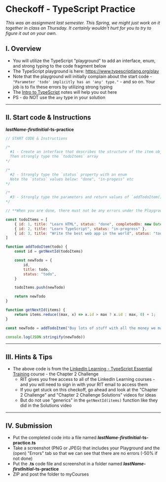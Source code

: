 # Checkoff - TypeScript Practice

*This was an assignment last semester.  This Spring, we might just work on it together in class on 
Thursday.  It certainly wouldn't hurt for you to try to figure it out on your own.*

## I. Overview
- You will utilize the TypeScript "playground" to add an interface, enum, and strong typing to the code fragment below
- The TypeScript playground is here: https://www.typescriptlang.org/play
- Note that the playground will initially complain about the start code - `"Parameter 'todo' implicitly has an 'any' type."` - and so on. Your job is to fix these errors by utilizing strong typing
- The [Intro to TypeScript](https://github.com/tonethar/IGME-330-Master/blob/master/notes/intro-typescript.md) notes will help you out here
- PS - do NOT use the `any` type in your solution

<hr>

## II. Start code & Instructions

***lastName*-*firstInitial*-ts-practice**

```js
// START CODE & Instructions

/*
  #1 - Create an interface that describes the structure of the item objects in the `todoItems` array
  Then strongly type the `todoItems` array
*/

/*
  #2 - Strongly type the `status` property with an enum
  Note the `status` values below: "done", "in-progess" etc
*/

/*
  #3 - Strongly type the parameters and return values of `addTodoItem()` and `getNextId()`
*/

// **When you are done, there must not be any errors under the Playground's "Errors" tab**

const todoItems = [
    { id: 1, title: "Learn HTML", status: "done", completedOn: new Date("2021-09-11") },
    { id: 2, title: "Learn TypeScript", status: "in-progress" },
    { id: 3, title: "Write the best web app in the world", status: "todo" },
]

function addTodoItem(todo) {
    const id = getNextId(todoItems)

    const newTodo = {
        id,
        title: todo,
        status: "todo",
    }

    todoItems.push(newTodo)

    return newTodo
}

function getNextId(items) {
    return items.reduce((max, x) => x.id > max ? x.id : max, 0) + 1;
}

const newTodo = addTodoItem("Buy lots of stuff with all the money we make from the app")

console.log(JSON.stringify(newTodo))
```

<hr>

## III. Hints & Tips
- The above code is from the [LinkedIn Learning - TypeScript Essential Training](https://www.linkedin.com/learning/typescript-essential-training-14687057) course - the Chapter 2 Challenge
  - RIT gives you free access to all of the LinkedIn Learning courses - and you will need to sign in with your RIT email to access them
  - If you get stuck on this checkoff, go ahead and look at the "Chapter 2 Challenge" and "Chapter 2 Challenge Solutions" videos for ideas
  - But do not use "generics" in the `getNextId(items)` function like they did in the Solutions video

<hr>

## IV. Submission
- Put the completed code into a file named ***lastName*-*firstInitial*-ts-practice.ts**
- Take a screenshot (PNG or JPEG) that includes your Playground and the (open) "Errors" tab so that we can see that there are no errors (-50% if not done)
- Put the **.ts** code file and screenshot in a folder named ***lastName*-*firstInitial*-ts-practice**
- ZIP and post the folder to myCourses

